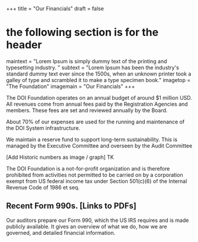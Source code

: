 +++
title = "Our Financials"
draft = false
# the following section is for the header
maintext = "Lorem Ipsum is simply dummy text of the printing and typesetting industry. "
subtext = "Lorem Ipsum has been the industry's standard dummy text ever since the 1500s, when an unknown printer took a galley of type and scrambled it to make a type specimen book."
imagetop = "The Foundation"
imagemain = "Our Financials"
+++

The DOI Foundation operates on an annual budget of around $1 million USD. All revenues come from annual fees paid by the Registration Agencies and members. These fees are set and reviewed annually by the Board.

About 70% of our expenses are used for the running and maintenance of the DOI System infrastructure. 

We maintain a reserve fund to support long-term sustainability. This is managed by the Executive Committee and overseen by the Audit Committee 

[Add Historic numbers as image / graph] TK

The DOI Foundation is a not-for-profit organization and is therefore prohibited from activities not permitted to be carried on by a corporation exempt from US federal income tax under Section 501(c)(6) of the Internal Revenue Code of 1986 et seq. 



## Recent Form 990s. [Links to PDFs]
Our auditors prepare our Form 990, which the US IRS requires and is made publicly available. It gives an overview of what we do, how we are governed, and detailed financial information.


